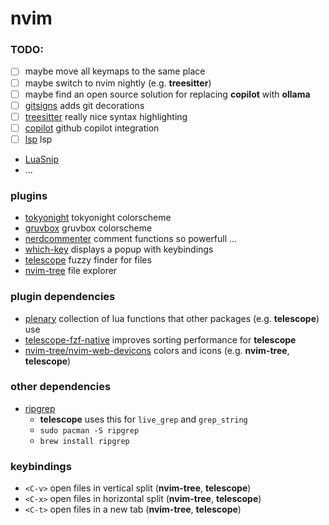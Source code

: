 # nvim

### TODO:
 - [ ] maybe move all keymaps to the same place
 - [ ] maybe switch to nvim nightly (e.g. **treesitter**)
 - [ ] maybe find an open source solution for replacing **copilot** with **ollama** 
 - [ ]  [gitsigns](https://github.com/lewis6991/gitsigns.nvim)
   adds git decorations
 - [ ]  [treesitter](https://github.com/nvim-treesitter/nvim-treesitter)
   really nice syntax highlighting
 - [ ]  [copilot](https://github.com/github/copilot.vim)
   github copilot integration
 - [ ]  [lsp](https://github.com/neovim/nvim-lspconfig) lsp
   - [LuaSnip](https://github.com/L3MON4D3/LuaSnip)
   - ...

### plugins
 - [tokyonight](https://github.com/folke/tokyonight.nvim) tokyonight colorscheme
 - [gruvbox](https://github.com/gruvbox-community) gruvbox colorscheme
 - [nerdcommenter](https://github.com/preservim/nerdcommenter) 
   comment functions so powerfull ...
 - [which-key](https://github.com/folke/which-key.nvim) 
   displays a popup with keybindings
 - [telescope](https://github.com/nvim-telescope/telescope.nvim/tree/0.1.x)
   fuzzy finder for files
 - [nvim-tree](https://github.com/nvim-tree/nvim-tree.lua)
   file explorer

### plugin dependencies
 - [plenary](https://github.com/nvim-lua/plenary.nvim)
   collection of lua functions that other packages (e.g. **telescope**) use
 - [telescope-fzf-native](https://github.com/nvim-telescope/telescope-fzf-native.nvim)
   improves sorting performance for **telescope**
 - [nvim-tree/nvim-web-devicons](https://github.com/nvim-tree/nvim-web-devicons)
   colors and icons (e.g. **nvim-tree**, **telescope**)


### other dependencies

  - [ripgrep](https://github.com/BurntSushi/ripgrep)
    - **telescope** uses this for `live_grep` and `grep_string`
    - ```sudo pacman -S ripgrep```
    - ```brew install ripgrep``` 

### keybindings
 - `<C-v>` open files in vertical split (**nvim-tree**, **telescope**)
 - `<C-x>` open files in horizontal split (**nvim-tree**, **telescope**)
 - `<C-t>` open files in a new tab (**nvim-tree**, **telescope**)
